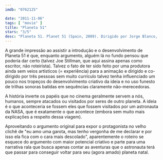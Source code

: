 ```yaml
---
imdb: "0762125"

date: "2011-11-06"
tags: [ "movie" ]
title: "Planeta 51"
stars: "3/5"
desc: "Planeta 51. Planet 51 (Spain, 2009). Dirigido por Jorge Blanco, Javier Abad, Marcos Martínez. Escrito por Javier Abad, Jorge Blanco, Marcos Martínez, Ignacio Pérez Dolset, Joe Stillman. Com Jessica Biel, John Cleese, Gary Oldman, Dwayne Johnson, Justin Long, Seann William Scott, Freddie Benedict, Alan Marriott, Mathew Horne."
---
```

A grande impressão ao assistir a introdução e o desenvolvimento de Planeta 51 é que, enquanto argumento, alguém lá no fundo pensou que poderia dar certo (talvez Joe Stillman, que aqui assina apenas como escritor, não roteirista). Talvez o fato de ter sido feito por uma produtora ainda sem veios artísticos (= experiência) para a animação e dirigido e co-dirigido por três pessoas sem muito currículo talvez tenha influenciado um pouco nos tropeços do desenvolvimento criativo da ideia e no uso funesto de trilhas sonoras batidas em sequências claramente não-merecedoras.

A história inverte os papéis que no cinema geralmente servem a nós, humanos, sempre atacados ou visitados por seres de outro planeta. A ideia é o que aconteceria se fossem eles que fossem visitados por um astronauta da NASA, que é exatamente o que acontece (embora sem muito mais explicações a respeito dessa viagem).

Aproveitando o argumento original para expor o protagonista no velho clichê de "eu amo uma garota, mas tenho vergonha de me declarar e por isso ela fica com o cara mais descolado", aparentemente o roteiro se esquece do argumento com maior potencial criativo e parte para uma narrativa rala que busca apenas contar as aventuras que o astronauta terá que passar para conseguir voltar para seu (agora amado) planeta natal.

